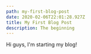 ```yaml
---
path: my-first-blog-post
date: 2020-02-06T22:01:28.927Z
title: My First Blog Post
description: The beginning
---
```

Hi guys, I'm starting my blog!
